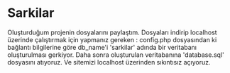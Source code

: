 # Sarkilar
Oluşturduğum projenin dosyalarını paylaştım.
Dosyaları indirip localhost üzerinde çalıştırmak için yapmanız gereken : config.php dosyasından ki bağlantı bilgilerine göre db_name'i 'sarkilar' adında bir veritabanı oluşturulması gerkiyor. Daha sonra oluşturulan veritabanına 'database.sql' dosyasını atıyoruz. Ve sitemizi localhost üzerinden sıkıntısız açıyoruz.
